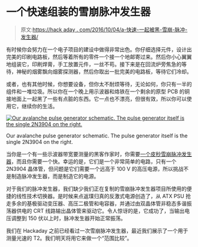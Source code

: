 # 一个快速组装的雪崩脉冲发生器

> 原文:[https://hack aday . com/2016/10/04/a-快速-一起被黑-雪崩-脉冲-发生器/](https://hackaday.com/2016/10/04/a-quickly-hacked-together-avalanche-pulse-generator/)

有时候你会努力在一个电子项目的建设中做得非常出色。你仔细选择元件，设计出完美的印刷电路板，然后等着所有的零件一个接一个地邮寄过来。然后你小心翼翼地组装它，印刷焊膏，手工放置元件，一丝不苟。接下来是在回流炉旁焦急的等待，神秘的烟雾飘向烟雾探测器，然后你取出一批完美的电路板，等待它们冷却。

或者，也有其他时候，你想要设备，但你太不耐烦等待，无论如何，你只有一半的组件和一堆垃圾。所以你在一个晚上用示波器和烙铁在一个剩余的原型 PCB 的铜接地面上一起黑了一些有点脏的东西。它一点也不漂亮，但很有效，所以你可以使用它，继续你的生活。

[![Our avalanche pulse generator schematic. The pulse generator itself is the single 2N3904 on the right.](../Images/95386f73d2b71e7f682c0b0a613b38b7.png)](https://hackaday.com/wp-content/uploads/2016/09/avalanche-schematic-scrap-parts.png)

Our avalanche pulse generator schematic. The pulse generator itself is the single 2N3904 on the right.

当你是一个有一些示波器带宽要测量的黑客作家时，你需要[一个皮秒雪崩脉冲发生器](https://hackaday.io/project/15500-avalanche-pulse-generator)，而且你需要一个快。幸运的是，它们是一个非常简单的电路，只有一个 2N3904 晶体管，但问题是它们需要一个远高于 100 V 的高压电源，所以挑战不是制造脉冲发生器，而是制造它的电源。

对于我们的脉冲发生器，我们缺少我们正在复制的雪崩脉冲发生器项目所使用的便捷的线性技术切换器。是时候来点返璞归真的反激式电源创造了，从 ATX PSU 抢走多余的基极驱动变压器、高压二极管和电容器，并通过由双晶体管非稳态多谐振荡器供电的 CRT 线路输出晶体管来驱动它。令人惊讶的是，它成功了，当输出电压调整到 150 伏以上时，脉冲发生器开始正常振荡。

我们在 Hackaday 之前已经看过一次雪崩脉冲发生器，最近我们展示了一个用于测量光速的 T2。我们明天将用它来做一个“范围比较”。